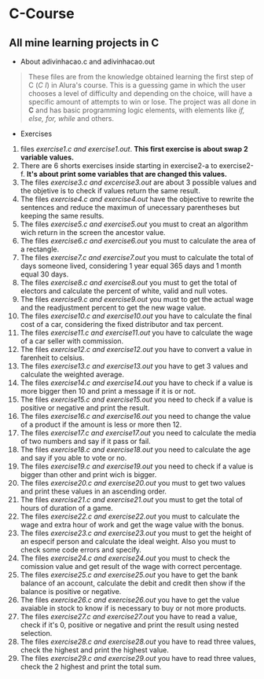 # C-Course


## All mine learning projects in C

- About adivinhacao.c and adivinhacao.out
> These files are from the knowledge obtained learning the first step of C (*C I*) in Alura's course. This is a guessing game in which the user chooses a level of difficulty and depending on the choice, will have a specific amount of attempts to win or lose. The project was all done in **C** and has basic programming logic elements, with elements like *if, else, for, while* and others.

- Exercises

 1. files *exercise1.c and exercise1.out*. **This first exercise is about swap 2 variable values.**
 1. There are 6 shorts exercises inside starting in exercise2-a to exercise2-f. **It's about print some variables that are changed this values.**
 1. The files *exercise3.c and excercise3.out* are about 3 possible values and the objetive is to check if values return the same result. 
 1. The files *exercise4.c and exercise4.out* have the objective to rewrite the sentences and reduce the maximun of unecessary parentheses but keeping the same results.
 1. The files *exercise5.c and exercise5.out* you must to creat an algorithm wich return in the screen the ancestor value.
 1. The files *exercise6.c and exercise6.out* you must to calculate the area of a rectangle.
 1. The files *exercise7.c and exercise7.out* you must to calculate the total of days someone lived, considering 1 year equal 365 days and 1 month equal 30 days.
 1. The files *exercise8.c and exercise8.out* you must to get the total of electors and calculate the percent of white, valid and null votes.
 1. The files *exercise9.c and exercise9.out* you must to get the actual wage and the readjustment percent to get the new wage value.
 1. The files *exercise10.c and exercise10.out* you have to calculate the final cost of a car, considering the fixed distributor and tax percent.
 1. The files *exercise11.c and exercise11.out* you have to calculate the wage of a car seller with commission.
 1. The files *exercise12.c and exercise12.out* you have to convert a value in farenheit to celsius.
 1. The files *exercise13.c and exercise13.out* you have to get 3 values and calculate the weighted average.
 1. The files *exercise14.c and exercise14.out* you have to check if a value is more bigger then 10 and print a message if it is or not.
 1. The files *exercise15.c and exercise15.out* you need to check if a value is positive or negative and print the result.
 1. The files *exercise16.c and exercise16.out* you need to change the value of a product if the amount is less or more then 12.
 1. The files *exercise17.c and exercise17.out* you need to calculate the media of two numbers and say if it pass or fail.
 1. The files *exercise18.c and exercise18.out* you need to calculate the age and say if you able to vote or no. 
 1. The files *exercise19.c and exercise19.out* you need to check if a value is bigger than other and print wich is bigger.
 1. The files *exercise20.c and exercise20.out* you must to get two values and print these values in an ascending order.
 1. The files *exercise21.c and exercise21.out* you must to get the total of hours of duration of a game.
 1. The files *exercise22.c and exercise22.out* you must to calculate the wage and extra hour of work and get the wage value with the bonus.
 1. The files *exercise23.c and exercise23.out* you must to get the height of an especif person and calculate the ideal weight. Also you must to check some code errors and specify.
 1. The files *exercise24.c and exercise24.out* you must to check the comission value and get result of the wage with correct percentage.
 1. The files *exercise25.c and exercise25.out* you have to get the bank balance of an account, calculate the debit and credit then show if the balance is positive or negative.
 1. The files *exercise26.c and exercise26.out* you have to get the value avaiable in stock to know if is necessary to buy or not more products.
 1. The files *exercise27.c and exercise27.out* you have to read a value, check if it's 0, positive or negative and print the result using nested selection.
 1. The files *exercise28.c and exercise28.out* you have to read three values, check the highest and print the highest value.
 1. The files *exercise29.c and exercise29.out* you have to read three values, check the 2 highest and print the total sum.
